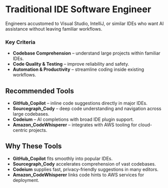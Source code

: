 # Traditional IDE Software Engineer

Engineers accustomed to Visual Studio, IntelliJ, or similar IDEs who want AI assistance without leaving familiar workflows.

### Key Criteria
- **Codebase Comprehension** – understand large projects within familiar IDEs.
- **Code Quality & Testing** – improve reliability and safety.
- **Automation & Productivity** – streamline coding inside existing workflows.

## Recommended Tools
- **GitHub_Copilot** – inline code suggestions directly in major IDEs.
- **Sourcegraph_Cody** – deep code understanding and navigation across large codebases.
- **Codeium** – AI completions with broad IDE plugin support.
- **Amazon_CodeWhisperer** – integrates with AWS tooling for cloud-centric projects.

## Why These Tools
- **GitHub_Copilot** fits smoothly into popular IDEs.
- **Sourcegraph_Cody** accelerates comprehension of vast codebases.
- **Codeium** supplies fast, privacy-friendly suggestions in many editors.
- **Amazon_CodeWhisperer** links code hints to AWS services for deployment.

